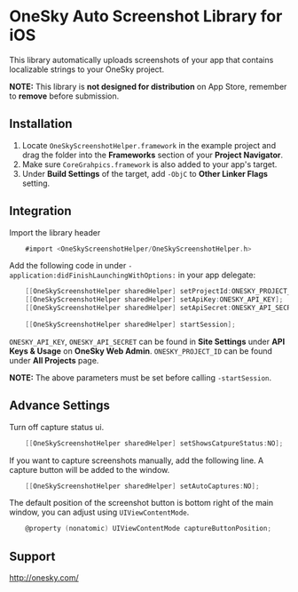 OneSky Auto Screenshot Library for iOS
======================================

This library automatically uploads screenshots of your app that contains localizable strings to your OneSky project.

**NOTE:** This library is **not designed for distribution** on App Store, remember to **remove** before submission.

Installation
------------

1. Locate ```OneSkyScreenshotHelper.framework``` in the example project and drag the folder into the **Frameworks** section of your **Project Navigator**.
2. Make sure ```CoreGrahpics.framework``` is also added to your app's target.
3. Under **Build Settings** of the target, add ```-ObjC``` to **Other Linker Flags** setting.

Integration
-----------

Import the library header

```objective-c
	#import <OneSkyScreenshotHelper/OneSkyScreenshotHelper.h>
```

Add the following code in under ```-application:didFinishLaunchingWithOptions:``` in your app delegate:

```objective-c
    [[OneSkyScreenshotHelper sharedHelper] setProjectId:ONESKY_PROJECT_ID];
    [[OneSkyScreenshotHelper sharedHelper] setApiKey:ONESKY_API_KEY];
    [[OneSkyScreenshotHelper sharedHelper] setApiSecret:ONESKY_API_SECRET];
    
    [[OneSkyScreenshotHelper sharedHelper] startSession];
```

```ONESKY_API_KEY```, ```ONESKY_API_SECRET``` can be found in **Site Settings** under **API Keys & Usage** on **OneSky Web Admin**. 
```ONESKY_PROJECT_ID``` can be found under **All Projects** page.

**NOTE:** The above parameters must be set before calling ```-startSession```.

Advance Settings
----------------

Turn off capture status ui.
```objective-c
	[[OneSkyScreenshotHelper sharedHelper] setShowsCatpureStatus:NO];
```

If you want to capture screenshots manually, add the following line. A capture button will be added to the window.
```objective-c
	[[OneSkyScreenshotHelper sharedHelper] setAutoCaptures:NO];
```

The default position of the screenshot button is bottom right of the main window, you can adjust using ```UIViewContentMode```.
```objective-c
	@property (nonatomic) UIViewContentMode captureButtonPosition;
```

Support
-------
http://onesky.com/